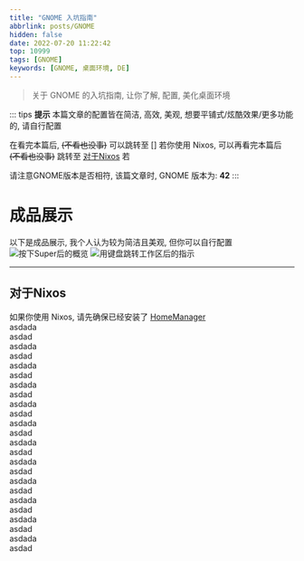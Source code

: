 ```yaml
---
title: "GNOME 入坑指南"
abbrlink: posts/GNOME
hidden: false
date: 2022-07-20 11:22:42
top: 10999
tags: [GNOME]
keywords: [GNOME, 桌面环境, DE]
---
```

> 关于 GNOME 的入坑指南, 让你了解, 配置, 美化桌面环境
<!-- more -->

::: tips
**提示**
本篇文章的配置皆在简洁, 高效, 美观, 想要平铺式/炫酷效果/更多功能的, 请自行配置  

在看完本篇后, ~~(不看也没事)~~ 可以跳转至 []
若你使用 Nixos, 可以再看完本篇后 ~~(不看也没事)~~ 跳转至 [对于Nixos](#dui-yu-nixos)
若

请注意GNOME版本是否相符, 该篇文章时, GNOME 版本为: **42**
:::

# 成品展示  
以下是成品展示, 我个人认为较为简洁且美观, 但你可以自行配置  
![按下Super后的概览](/images/GNOME/overview.png)
![用键盘跳转工作区后的指示](/images/GNOME/workspaces-indicator.png)


- - -

## 对于Nixos

如果你使用 Nixos, 请先确保已经安装了 [HomeManager](https://github.com/nix-community/home-manager)  
asdada  
asdad  
asdada  
asdad  
asdada  
asdad  
asdada  
asdad  
asdada  
asdad  
asdada  
asdad  
asdada  
asdad  
asdada  
asdad  
asdada  
asdad  
asdada  
asdad  
asdada  
asdad  
asdada  
asdad  
